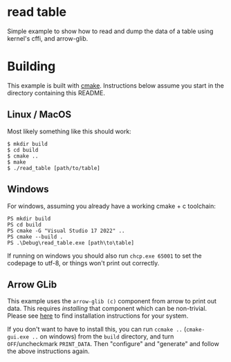 read table
==========

Simple example to show how to read and dump the data of a table using kernel's cffi, and arrow-glib.

# Building

This example is built with [cmake]. Instructions below assume you start in the directory containing this README.

## Linux / MacOS

Most likely something like this should work:
```
$ mkdir build
$ cd build
$ cmake ..
$ make
$ ./read_table [path/to/table]
```

## Windows

For windows, assuming you already have a working cmake + c toolchain:
```
PS mkdir build
PS cd build
PS cmake -G "Visual Studio 17 2022" ..
PS cmake --build .
PS .\Debug\read_table.exe [path\to\table]
```

If running on windows you should also run `chcp.exe 65001` to set the codepage to utf-8, or things
won't print out correctly.

## Arrow GLib
This example uses the `arrow-glib (c)` component from arrow to print out data. This requires
_installing_ that component which can be non-trivial. Please see
[here](https://arrow.apache.org/install/) to find installation instructions for your system.

If you don't want to have to install this, you can run `ccmake ..` (`cmake-gui.exe ..` on windows)
from the `build` directory, and turn `OFF`/uncheckmark `PRINT_DATA`. Then "configure" and
"generate" and follow the above instructions again.

[cmake]: https://cmake.org/

